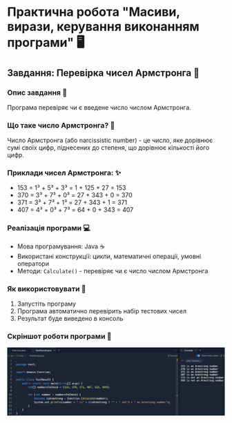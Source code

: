 
# Практична робота "Масиви, вирази, керування виконанням програми" 🖥️

## Завдання: Перевірка чисел Армстронга 🔢

### Опис завдання 📝
Програма перевіряє чи є введене число числом Армстронга.

### Що таке число Армстронга? 🤔
Число Армстронга (або narcissistic number) - це число, яке дорівнює сумі своїх цифр, піднесених до степеня, що дорівнює кількості його цифр.

### Приклади чисел Армстронга: ✨
- 153 = 1³ + 5³ + 3³ = 1 + 125 + 27 = 153
- 370 = 3³ + 7³ + 0³ = 27 + 343 + 0 = 370
- 371 = 3³ + 7³ + 1³ = 27 + 343 + 1 = 371
- 407 = 4³ + 0³ + 7³ = 64 + 0 + 343 = 407

### Реалізація програми 💻
- Мова програмування: Java ☕
- Використані конструкції: цикли, математичні операції, умовні оператори
- Методи: `Calculate()` - перевіряє чи є число числом Армстронга

### Як використовувати 🔨
1. Запустіть програму
2. Програма автоматично перевірить набір тестових чисел
3. Результат буде виведено в консоль

### Скріншот роботи програми 📸
![Результат роботи програми](https://github.com/ppc-ntu-khpi/arrays-NikitaGaponov/blob/master/img.png)
